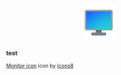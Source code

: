 <p align="center">
  <img src="icon.png">
  <h3>test</h3>
</p>


<a target="_blank" href="https://icons8.com/icons/set/monitor">Monitor icon</a> icon by <a target="_blank" href="https://icons8.com">Icons8</a>
